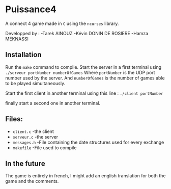 # Puissance4 

A connect 4 game made in `C` using the `ncurses` library.

Developped by :
-Tarek AINOUZ
-Kévin DONIN DE ROSIERE
-Hamza MEKNASSI

## Installation

Run the `make` command to compile.
Start the server in a first terminal using `./serveur portNumber numberOfGames`
Where `portNumber` is the UDP port number used by the server.
And `numberOfGames` is the number of games able to be played simultaneously.

Start the first client in another terminal using this line :
`./client portNumber`

finally start a second one in another terminal.

## Files:
- `client.c` -the client
- `serveur.c` -the server
- `messages.h` -File containing the date structures used for every exchange
- `makefile` -File used to compile

## In the future
The game is entirely in french, I might add an english translation for both the game and the comments.
